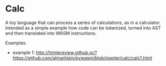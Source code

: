 # Calc

A toy language that can process a series of calculations, as in a calculator.
Intended as a simple example how code can be tokenized, turned into AST
and then translated into WASM instructions.

Examples:

* example 1: http://htmlpreview.github.io/?https://github.com/almarklein/pywasm/blob/master/calc/calc1.html

